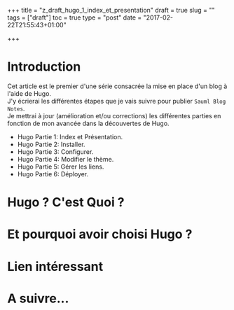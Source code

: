 +++
title = "z_draft_hugo_1_index_et_presentation"
draft = true
slug = ""
tags = ["draft"]
toc = true
type = "post"
date = "2017-02-22T21:55:43+01:00"

+++

# Introduction
Cet article est le premier d'une série consacrée la mise en place d'un blog à l'aide de Hugo.  
J'y écrierai les différentes étapes que je vais suivre pour publier `Sauml Blog Notes`.  
Je mettrai à jour (amélioration et/ou corrections) les différentes parties en fonction de mon avancée dans la découvertes de Hugo.

- Hugo Partie 1: Index et Présentation.
- Hugo Partie 2: Installer.
- Hugo Partie 3: Configurer.
- Hugo Partie 4: Modifier le thème.
- Hugo Partie 5: Gérer les liens.
- Hugo Partie 6: Déployer.

# Hugo ? C'est Quoi ?
# Et pourquoi avoir choisi Hugo ?
# Lien intéressant
# A suivre...
